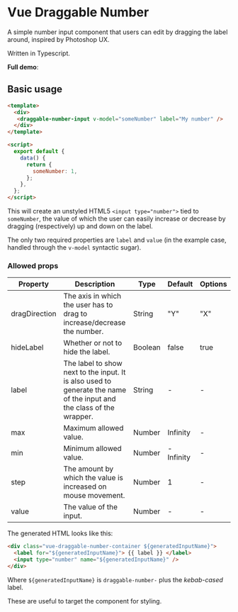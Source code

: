 # Vue Draggable Number

A simple number input component that users can edit by dragging the label around, inspired by Photoshop UX.

Written in Typescript.

**Full demo**: 

## Basic usage

```html
<template>
  <div>
   <draggable-number-input v-model="someNumber" label="My number" />
  </div>
</template>

<script>
  export default {
    data() {
      return {
        someNumber: 1,
      };
    },
  };
</script>
```

This will create an unstyled HTML5 `<input type="number">` tied to `someNumber`, the value of which the user can easily increase or decrease by dragging (respectively) up and down on the label.

The only two required properties are `label` and `value` (in the example case, handled through the `v-model` syntactic sugar).

### Allowed props

| Property | Description | Type | Default | Options |
|---------------|----------------------------------------------------------------------------------------------------------------------|---------|-----------|--------------|
| dragDirection | The axis in which the user has to drag to increase/decrease the number. | String | "Y" | "X" | "Y" |
| hideLabel | Whether or not to hide the label. | Boolean | false | true | false |
| label | The label to show next to the input. It is also used to generate the name of the input and the class of the wrapper. | String | - | - |
| max | Maximum allowed value. | Number | Infinity | - |
| min | Minimum allowed value. | Number | -Infinity | - |
| step | The amount by which the value is increased on mouse movement. | Number | 1 | - |
| value | The value of the input. | Number | - | - |

The generated HTML looks like this:

```html
<div class="vue-draggable-number-container ${generatedInputName}">
  <label for="${generatedInputName}"> {{ label }} </label>
  <input type="number" name="${generatedInputName}" />
</div>
```

Where `${generatedInputName}` is `draggable-number-` plus the _kebab-cased_ label.

These are useful to target the component for styling.